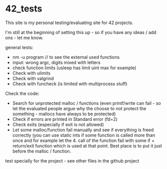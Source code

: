 # 42_tests

This site is my personal testing/evaluating site for 42 projects.

I'm still at the beginning of setting this up - so if you have any ideas / add ons - let me know.

general tests:
- nm -u program // to see the external used functions
- input: wrong argc, digits mixed with letters
- check function limits (usleep has limit uint max for example)
- Check with ulimits
- Check with valgrind
- Check with funcheck (is limited with multiprocess stuff)

Check the code:
- Search for unprotected malloc / functions (even printf/write can fail - so let the evaluated people argue why the choose to not protect the something - mallocs have always to be protected)
- Check if errors are printed in Standard error (fd=2)
- Check exits (especially if exit is not allowed)
- Let some malloc/function fail manually and see if everything is freed correctly (you can use static ints if some function is called more than once and for example let the 4. call of the function fail with some if + return/exit function which is used at that point. Best place is to put it just before the malloc / function.

test specially for the project - see other files in the github project
